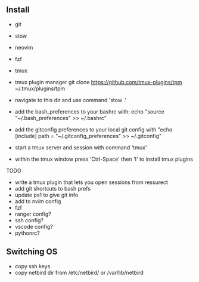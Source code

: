 ## Install
- git
- stow
- neovim
- fzf
- tmux
- tmux plugin manager 
    git clone https://github.com/tmux-plugins/tpm ~/.tmux/plugins/tpm


- navigate to this dir and use command 'stow .'
- add the bash_preferences to your bashrc with: echo "source "~/.bash_preferences" >> ~/.bashrc"
- add the gitconfig preferences to your local git config with "echo [include] path = "~/.gitconfig_preferences" >> ~/.gitconfig" 
- start a tmux server and session with command 'tmux'
- within the tmux window press 'Ctrl-Space' then 'I' to install tmux plugins



TODO

- write a tmux plugin that lets you open sessions from ressurect
- add git shortcuts to bash prefs
- update ps1 to give git info
- add to nvim config
- fzf
- ranger config?
- ssh config?
- vscode config?
- pythonrc?


## Switching OS

- copy ssh keys
- copy netbird dir from /etc/netbird/ or /var/lib/netbird

